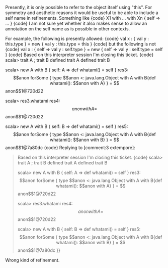 Presently, it is only possible to refer to the object itself using "this".  For symmetry and aesthetic reasons it would be useful to be able to include a self name in refinements.  Something like
{code}
X1 with ... with Xn { self => ... }
{code}
I am not sure yet whether it also makes sense to allow an annotation on the self name as is possible in other contexts.

For example, the following is presently allowed:
{code}
val x : { val y : this.type } = new { val y : this.type = this }
{code}
but the following is not
{code}
val x : { self => val y : self.type } = new { self => val y : self.type = self }
{code}
Based on this interpreter session I'm closing this ticket.
{code}
scala> trait A ; trait B
defined trait A
defined trait B

scala> new A with B { self: A => def whatami() = self }
res3: $$anon forSome { type $$anon <: java.lang.Object with A with B{def whatami(): $$anon with A} } = $$anon$$1@720d22

scala> res3.whatami
res4: $$anon with A = $$anon$$1@720d22

scala> new A with B { self: B => def whatami() = self }
res5: $$anon forSome { type $$anon <: java.lang.Object with A with B{def whatami(): $$anon with B} } = $$anon$$1@7a80dc
{code}
Replying to [comment:3 extempore]:
> Based on this interpreter session I'm closing this ticket.
> {code}
> scala> trait A ; trait B
> defined trait A
> defined trait B
> 
> scala> new A with B { self: A => def whatami() = self }
> res3: $$anon forSome { type $$anon <: java.lang.Object with A with B{def whatami(): $$anon with A} } = $$anon$$1@720d22
> 
> scala> res3.whatami
> res4: $$anon with A = $$anon$$1@720d22
> 
> scala> new A with B { self: B => def whatami() = self }
> res5: $$anon forSome { type $$anon <: java.lang.Object with A with B{def whatami(): $$anon with B} } = $$anon$$1@7a80dc
> }}

Wrong kind of refinement.
